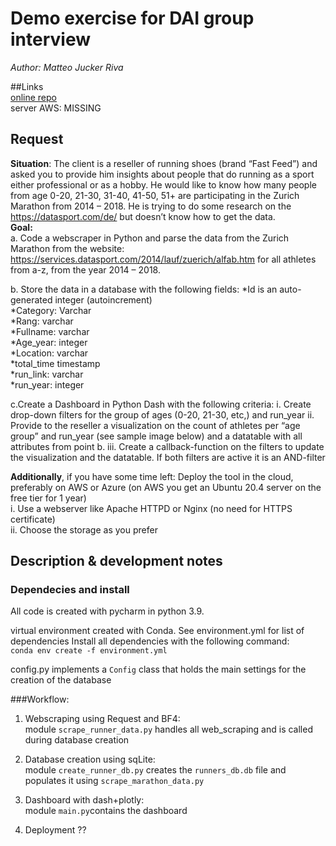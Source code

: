 
# Demo exercise for DAI group interview

_Author: Matteo Jucker Riva_    

##Links    
[online repo](https://github.com/ciskoh/dai_group)   
server AWS: MISSING    

## Request   
__Situation__: The client is a reseller of  running shoes (brand “Fast Feed”) and asked you to provide him insights about people that do running as a sport either professional or as a hobby. He would like to know how many people from age 0-20, 21-30, 31-40, 41-50, 51+ are participating in the Zurich Marathon from 2014 – 2018. He is trying to do some research on the  https://datasport.com/de/ but doesn’t know how to get the data.    
__Goal:__   
a. Code a webscraper in Python and parse the data from the Zurich Marathon from the website: https://services.datasport.com/2014/lauf/zuerich/alfab.htm for all athletes from a-z, from the year 2014 – 2018. 

b. Store the data in a database with the following fields:
*Id is an auto-generated integer (autoincrement)   
*Category: Varchar   
*Rang:  varchar   
*Fullname: varchar   
*Age_year: integer   
*Location: varchar   
*total_time timestamp   
*run_link: varchar   
*run_year: integer   
    
c.Create a Dashboard in Python Dash with the following criteria:
  i.     Create drop-down filters for the group of ages (0-20, 21-30, etc,) and run_year
  ii.     Provide to the reseller a visualization on the count of athletes per “age group” and run_year (see sample image below) and a datatable with all attributes from point b.
  iii.     Create a callback-function on the filters to update the visualization and the datatable. If both filters are active it is an AND-filter   
   
__Additionally__, if you have some time left: 
Deploy the tool in the cloud, preferably on AWS or Azure (on AWS you get an Ubuntu 20.4 server on the free tier for 1 year)   
 i.     Use a webserver like Apache HTTPD or Nginx (no need for HTTPS certificate)   
ii.     Choose the storage as you prefer   
 

## Description & development notes

### Dependecies and install
All code is created with pycharm in python 3.9.    
   
virtual environment created with Conda. See environment.yml for list of dependencies
Install all dependencies with the following command:   
    `conda env create -f environment.yml`   

config.py implements a `Config` class that holds the main settings for the creation of the database

###Workflow:

1. Webscraping using Request and BF4:    
   module `scrape_runner_data.py` handles all web_scraping and is called during database creation   
   
1. Database creation using sqLite:   
    module `create_runner_db.py` creates the `runners_db.db` file and populates it using `scrape_marathon_data.py`   
   
1. Dashboard with dash+plotly:    
module `main.py`contains the dashboard
   
1. Deployment ??


